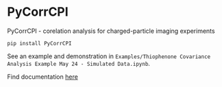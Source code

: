 # PyCorrCPI
PyCorrCPI - corelation analysis for charged-particle imaging experiments

`pip install PyCorrCPI`

See an example and demonstration in `Examples/Thiophenone Covariance Analysis Example May 24 - Simulated Data.ipynb`.

Find documentation [here](https://htmlpreview.github.io/?https://github.com/f-allum/PyCorrCPI/blob/main/docs/_build/html/index.html)
